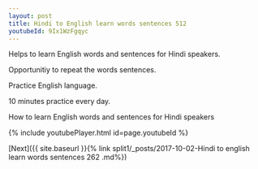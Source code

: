 ```yaml
---
layout: post
title: Hindi to English learn words sentences 512 
youtubeId: 9Ix1WzFgqyc
---
```

 
 
Helps to learn English words and sentences for Hindi speakers.

Opportunitiy to repeat the words sentences. 

Practice English language. 
 
10 minutes practice every day. 
 
How to learn English words and sentences for Hindi speakers 
 
{% include youtubePlayer.html id=page.youtubeId %}
 
 
[Next]({{ site.baseurl }}{% link  split1/_posts/2017-10-02-Hindi to english learn words sentences 262 .md%})
 
